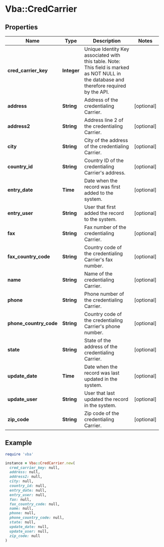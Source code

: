 # Vba::CredCarrier

## Properties

| Name | Type | Description | Notes |
| ---- | ---- | ----------- | ----- |
| **cred_carrier_key** | **Integer** | Unique Identity Key associated with this table. Note: This field is marked as NOT NULL in the database and therefore required by the API. |  |
| **address** | **String** | Address of the credentialing Carrier. | [optional] |
| **address2** | **String** | Address line 2 of the credentialing Carrier. | [optional] |
| **city** | **String** | City of the address of the credentialing Carrier. | [optional] |
| **country_id** | **String** | Country ID of the credentialing Carrier&#39;s address. | [optional] |
| **entry_date** | **Time** | Date when the record was first added to the system. | [optional] |
| **entry_user** | **String** | User that first added the record to the system. | [optional] |
| **fax** | **String** | Fax number of the credentialing Carrier. | [optional] |
| **fax_country_code** | **String** | Country code of the credentialing Carrier&#39;s fax number. | [optional] |
| **name** | **String** | Name of the credentialing Carrier. | [optional] |
| **phone** | **String** | Phone number of the credentialing Carrier. | [optional] |
| **phone_country_code** | **String** | Country code of the credentialing Carrier&#39;s phone number. | [optional] |
| **state** | **String** | State of the address of the credentialing Carrier. | [optional] |
| **update_date** | **Time** | Date when the record was last updated in the system. | [optional] |
| **update_user** | **String** | User that last updated the record in the system. | [optional] |
| **zip_code** | **String** | Zip code of the credentialing Carrier. | [optional] |

## Example

```ruby
require 'vba'

instance = Vba::CredCarrier.new(
  cred_carrier_key: null,
  address: null,
  address2: null,
  city: null,
  country_id: null,
  entry_date: null,
  entry_user: null,
  fax: null,
  fax_country_code: null,
  name: null,
  phone: null,
  phone_country_code: null,
  state: null,
  update_date: null,
  update_user: null,
  zip_code: null
)
```


